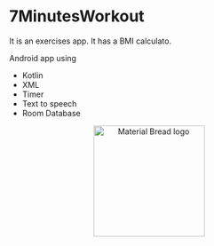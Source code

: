 # 7MinutesWorkout
It is an exercises app.
It has a BMI calculato.

Android app using 
- Kotlin
- XML
- Timer
- Text to speech
- Room Database

<p align="center">
  <img width="200" src="http://material-bread.org/logo-shadow.svg" alt="Material Bread logo">
</p>

